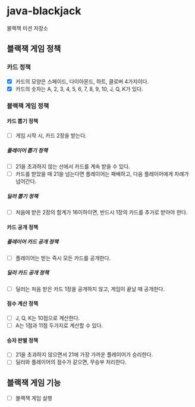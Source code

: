 # java-blackjack

블랙잭 미션 저장소

## 블랙잭 게임 정책
### 카드 정책
- [x] 카드의 모양은 스페이드, 다이아몬드, 하트, 클로버 4가지이다.
- [x] 카드의 숫자는 A, 2, 3, 4, 5, 6, 7, 8, 9, 10, J, Q, K가 있다.

### 블랙잭 게임 정책
#### 카드 뽑기 정책
- [ ] 게임 시작 시, 카드 2장을 받는다.
##### 플레이어 뽑기 정책
- [ ] 21을 초과하지 않는 선에서 카드를 계속 받을 수 있다.
- [ ] 카드를 받았을 때 21을 넘는다면 플레이어는 패배하고, 다음 플레이어에게 차례가 넘어간다.
##### 딜러 뽑기 정책
- [ ] 처음에 받은 2장의 합계가 16이하이면, 반드시 1장의 카드를 추가로 받아야 한다.

#### 카드 공개 정책
##### 플레이어 카드 공개 정책
- [ ] 플레이어는 받는 즉시 모든 카드를 공개한다.
##### 딜러 카드 공개 정책
- [ ] 딜러는 처음 받은 카드 1장을 공개하지 않고, 게임이 끝날 때 공개한다.

#### 점수 계산 정책
- [ ] J, Q, K는 10점으로 계산한다.
- [ ] A는 1점과 11점 두가지로 계산할 수 있다.

#### 승자 판별 정책
- [ ] 21을 초과하지 않으면서 21에 가장 가까운 플레이어가 승리한다.
- [ ] 딜러와 플레이어의 점수가 같으면, 무승부 처리한다.

## 블랙잭 게임 기능
- [ ] 블랙잭 게임 실행
